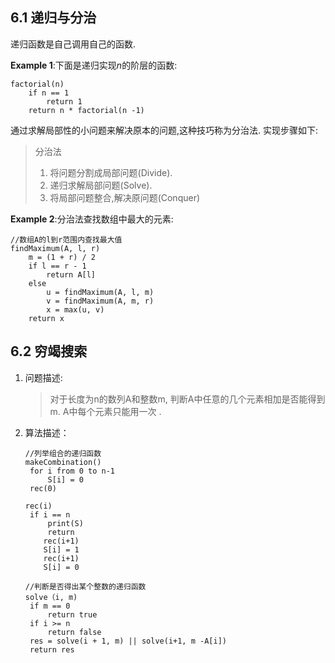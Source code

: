 ##  6.1 递归与分治

递归函数是自己调用自己的函数.

**Example 1**:下面是递归实现$n$的阶层的函数:

```
factorial(n)
	if n == 1
		return 1
	return n * factorial(n -1)
```

通过求解局部性的小问题来解决原本的问题,这种技巧称为分治法. 实现步骤如下:

> 分治法
>
> 1. 将问题分割成局部问题(Divide).
> 2. 递归求解局部问题(Solve).
> 3. 将局部问题整合,解决原问题(Conquer)

**Example 2**:分治法查找数组中最大的元素:

```
//数组A的l到r范围内查找最大值
findMaximum(A, l, r)
	m = (1 + r) / 2
	if l == r - 1
		return A[l]
	else
		u = findMaximum(A, l, m)
		v = findMaximum(A, m, r)
		x = max(u, v)
	return x
```

##  6.2 穷竭搜索

1. 问题描述: 

   > 对于长度为n的数列A和整数m, 判断A中任意的几个元素相加是否能得到m. A中每个元素只能用一次 .

2. 算法描述：

   ```
   //列举组合的递归函数
   makeCombination()
   	for i from 0 to n-1
   		S[i] = 0
   	rec(0)
   	
   rec(i)
   	if i == n
       	print(S)
       	return
       rec(i+1)
       S[i] = 1
       rec(i+1)
       S[i] = 0
   
   //判断是否得出某个整数的递归函数
   solve（i, m)
   	if m == 0
   		return true
   	if i >= n
   		return false
   	res = solve(i + 1, m) || solve(i+1, m -A[i])
   	return res
   ```
